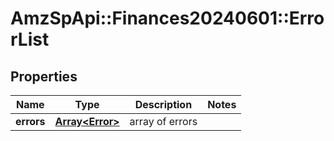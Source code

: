 # AmzSpApi::Finances20240601::ErrorList

## Properties
Name | Type | Description | Notes
------------ | ------------- | ------------- | -------------
**errors** | [**Array&lt;Error&gt;**](Error.md) | array of errors | 

